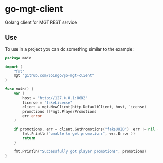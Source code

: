 # go-mgt-client

Golang client for MGT REST service

## Use

To use in a project you can do something similar to the example:

```go
package main

import (
    "fmt"
    mgt "github.com/Joingo/go-mgt-client"
)

func main() {
    var (
        host = "http://127.0.0.1:8082"
        license = "fakeLicense"
        client = mgt.NewClient(http.DefaultClient, host, license)
        promotions []*mgt.PlayerPromotions
        err error
    )

    if promotions, err = client.GetPromotions("fakeUUID"); err != nil {
        fmt.Println("unable to get promotions", err.Error())
        return
    }

    fmt.Println("Successfully got player promotions", promotions)
}
```
